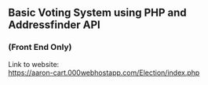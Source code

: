 ## Basic Voting System using PHP and Addressfinder API
### (Front End Only)
Link to website:<br />
https://aaron-cart.000webhostapp.com/Election/index.php
